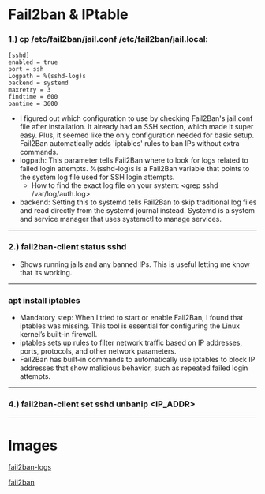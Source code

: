 # Fail2ban & IPtable

### 1.) cp /etc/fail2ban/jail.conf /etc/fail2ban/jail.local:
    [sshd]
    enabled = true
    port = ssh
    Logpath = %(sshd-log)s
    backend = systemd
    maxretry = 3
    findtime = 600
    bantime = 3600

- I figured out which configuration to use by checking Fail2Ban's jail.conf file after installation. It already had an SSH section, which made it super easy. Plus, it seemed like the only configuration needed for basic setup. Fail2Ban automatically adds 'iptables' rules to ban IPs without extra commands.
- logpath: This parameter tells Fail2Ban where to look for logs related to failed login attempts. %(sshd-log)s is a Fail2Ban variable that points to the system log file used for SSH login attempts.
    - How to find the exact log file on your system: <grep sshd /var/log/auth.log>
- backend: Setting this to systemd tells Fail2Ban to skip traditional log files and read directly from the systemd journal instead. Systemd is a system and service manager that uses systemctl to manage services.

--------------

### 2.) fail2ban-client status sshd
- Shows running jails and any banned IPs. This is useful letting me know that its working.
---------------

### apt install iptables
- Mandatory step: When I tried to start or enable Fail2Ban, I found that iptables was missing. This tool is essential for configuring the Linux kernel’s built-in firewall.
- iptables sets up rules to filter network traffic based on IP addresses, ports, protocols, and other network parameters.
- Fail2Ban has built-in commands to automatically use iptables to block IP addresses that show malicious behavior, such as repeated failed login attempts.
  
---------------

### 4.) fail2ban-client set sshd unbanip <IP_ADDR>

---------------
# Images
[fail2ban-logs](https://github.com/AJprogramming123/Raspberry_Pi/tree/Main/Images/fail2ban-logs.png)

[fail2ban](https://github.com/AJprogramming123/Raspberry_Pi/tree/Main/Images/fail2ban.png)
